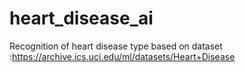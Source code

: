 # heart_disease_ai
Recognition of heart disease type based on dataset :https://archive.ics.uci.edu/ml/datasets/Heart+Disease
